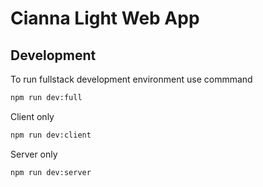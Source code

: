# Cianna Light Web App

## Development

To run fullstack development environment use commmand

```sh
npm run dev:full
```

Client only

```sh
npm run dev:client
```

Server only

```sh
npm run dev:server
```
